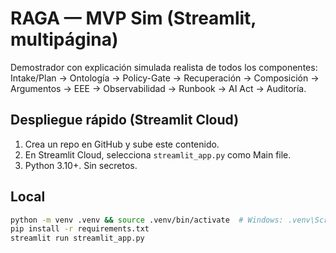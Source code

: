 # RAGA — MVP Sim (Streamlit, multipágina)

Demostrador con explicación simulada realista de todos los componentes:
Intake/Plan → Ontología → Policy-Gate → Recuperación → Composición → Argumentos → EEE → Observabilidad → Runbook → AI Act → Auditoría.

## Despliegue rápido (Streamlit Cloud)
1. Crea un repo en GitHub y sube este contenido.
2. En Streamlit Cloud, selecciona `streamlit_app.py` como Main file.
3. Python 3.10+. Sin secretos.

## Local
```bash
python -m venv .venv && source .venv/bin/activate  # Windows: .venv\Scripts\activate
pip install -r requirements.txt
streamlit run streamlit_app.py
```
